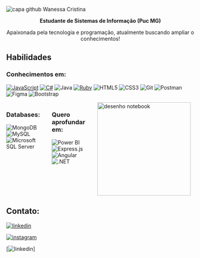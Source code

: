 

![capa github Wanessa Cristina](https://github.com/WanessaCristinaa/WanessaCristinaa/assets/139433754/9bbe11f1-88fd-4808-99ab-19619e5fe687)






<p align="center"><b>Estudante de Sistemas de Informação (Puc MG)</b></p>

<p align="center"> Apaixonada pela tecnologia e programação, atualmente buscando ampliar o conhecimentos! </p>


## Habilidades
### Conhecimentos em:

[![JavaScript](https://img.shields.io/badge/JavaScript-F7DF1E?style=for-the-badge&logo=javascript&logoColor=black)]()
[![C#](https://img.shields.io/badge/c%23-%23239120.svg?style=for-the-badge&logo=csharp&logoColor=white)]()
![Java](https://img.shields.io/badge/java-%23ED8B00.svg?style=for-the-badge&logo=openjdk&logoColor=white)
[![Ruby](https://img.shields.io/badge/ruby-%23CC342D.svg?style=for-the-badge&logo=ruby&logoColor=white)]()
![HTML5](https://img.shields.io/badge/html5-%23E34F26.svg?style=for-the-badge&logo=html5&logoColor=white)
![CSS3](https://img.shields.io/badge/css3-%231572B6.svg?style=for-the-badge&logo=css3&logoColor=white)
![Git](https://img.shields.io/badge/git-%23F05033.svg?style=for-the-badge&logo=git&logoColor=white)
![Postman](https://img.shields.io/badge/Postman-FF6C37?style=for-the-badge&logo=postman&logoColor=white)
![Figma](https://img.shields.io/badge/figma-%23F24E1E.svg?style=for-the-badge&logo=figma&logoColor=white)
![Bootstrap](https://img.shields.io/badge/bootstrap-%238511FA.svg?style=for-the-badge&logo=bootstrap&logoColor=white)

<div style="display: flex;">
  <div style="flex: 1; margin-right: 20px;">
    <h3>Databases:</h3>
    <img src="https://img.shields.io/badge/MongoDB-%234ea94b.svg?style=for-the-badge&logo=mongodb&logoColor=white" alt="MongoDB">
    <img src="https://img.shields.io/badge/mysql-%2300f.svg?style=for-the-badge&logo=mysql&logoColor=white" alt="MySQL">
    <img src="https://img.shields.io/badge/Microsoft%20SQL%20Server-CC2927?style=for-the-badge&logo=microsoft%20sql%20server&logoColor=white" alt="Microsoft SQL Server">
  </div>
  <div style="flex: 1;">
    <h3>Quero aprofundar em:</h3>
    <img src="https://img.shields.io/badge/power_bi-F2C811?style=for-the-badge&logo=powerbi&logoColor=black" alt="Power BI">
    <img src="https://img.shields.io/badge/express.js-%23404d59.svg?style=for-the-badge&logo=express&logoColor=%2361DAFB" alt="Express.js">
    <img src="https://img.shields.io/badge/angular-%23DD0031.svg?style=for-the-badge&logo=angular&logoColor=white" alt="Angular">
    <img src="https://img.shields.io/badge/.NET-5C2D91?style=for-the-badge&logo=.net&logoColor=white" alt=".NET">
  </div>
 
<div style="flex: 1;  margin-left: 20px;">
 <img src="https://github.com/WanessaCristinaa/WanessaCristinaa/assets/139433754/4d2ef9cf-dbc0-42f3-b0ba-aded691d297f" width="250px" height="250px" alt="desenho notebook" style= "float: right; margin-right: 10px;" >
</div>
</div>




 


## Contato:
[![linkedin](https://img.shields.io/badge/LinkedIn-0077B5?style=for-the-badge&logo=linkedin&logoColor=white)](https://www.linkedin.com/in/wanessa-cristina-694234272)

[![instagram](https://img.shields.io/badge/Instagram-E4405F?style=for-the-badge&logo=instagram&logoColor=white)]()

[![linkedin]( )]
